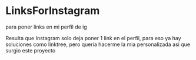 # LinksForInstagram
para poner links en mi perfil de ig

Resulta que Instagram solo deja poner 1 link en el perfil, para eso ya hay soluciones como linktree, pero queria hacerme la mia personalizada asi que surgio este proyecto
